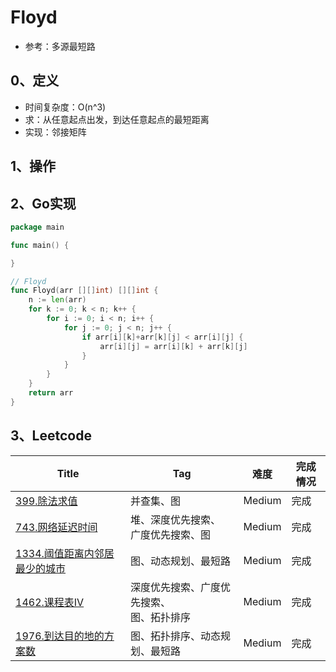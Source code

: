 # Floyd

- 参考：多源最短路

## 0、定义

- 时间复杂度：O(n^3)
- 求：从任意起点出发，到达任意起点的最短距离
- 实现：邻接矩阵

## 1、操作

## 2、Go实现

```go
package main

func main() {

}

// Floyd
func Floyd(arr [][]int) [][]int {
	n := len(arr)
	for k := 0; k < n; k++ {
		for i := 0; i < n; i++ {
			for j := 0; j < n; j++ {
				if arr[i][k]+arr[k][j] < arr[i][j] {
					arr[i][j] = arr[i][k] + arr[k][j]
				}
			}
		}
	}
	return arr
}
```

## 3、Leetcode

| Title                                                        | Tag                                            | 难度   | 完成情况 |
| ------------------------------------------------------------ | ---------------------------------------------- | ------ | -------- |
| [399.除法求值](https://leetcode-cn.com/problems/evaluate-division/) | 并查集、图                                     | Medium | 完成     |
| [743.网络延迟时间](https://leetcode-cn.com/problems/network-delay-time/) | 堆、深度优先搜索、<br />广度优先搜索、图       | Medium | 完成     |
| [1334.阈值距离内邻居最少的城市](https://leetcode-cn.com/problems/find-the-city-with-the-smallest-number-of-neighbors-at-a-threshold-distance/) | 图、动态规划、最短路                           | Medium | 完成     |
| [1462.课程表IV](https://leetcode-cn.com/problems/course-schedule-iv/) | 深度优先搜索、广度优先搜索、<br />图、拓扑排序 | Medium | 完成     |
| [1976.到达目的地的方案数](https://leetcode-cn.com/problems/number-of-ways-to-arrive-at-destination/) | 图、拓扑排序、动态规划、最短路                 | Medium | 完成     |

